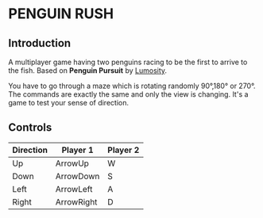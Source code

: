 # PENGUIN RUSH

## Introduction
A multiplayer game having two penguins racing to be the first to arrive to the fish. Based on **Penguin Pursuit** by [Lumosity](https://www.lumosity.com/).

You have to go through a maze which is rotating randomly 90°,180° or 270°. The commands are exactly the same and only the view is changing. It's a game to test your sense of direction.

## Controls

| Direction    | Player 1      | Player 2      |
|--------------|---------------|---------------|
| Up           | ArrowUp       |W              |
| Down         | ArrowDown     |S              |
| Left         | ArrowLeft     |A              |
| Right        | ArrowRight    |D              |
